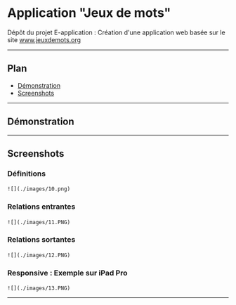 # Application "Jeux de mots"

Dépôt du projet E-application : Création d'une application web basée sur le site www.jeuxdemots.org

___

## Plan
- [Démonstration](#demonstration)
- [Screenshots](#screenshots)

---

## <a name="demonstration"></a>Démonstration

___

## <a name="screenshots"></a>Screenshots

### Définitions
	![](./images/10.png)
### Relations entrantes
	![](./images/11.PNG)
### Relations sortantes
	![](./images/12.PNG)
### Responsive : Exemple sur iPad Pro
	![](./images/13.PNG)
___
